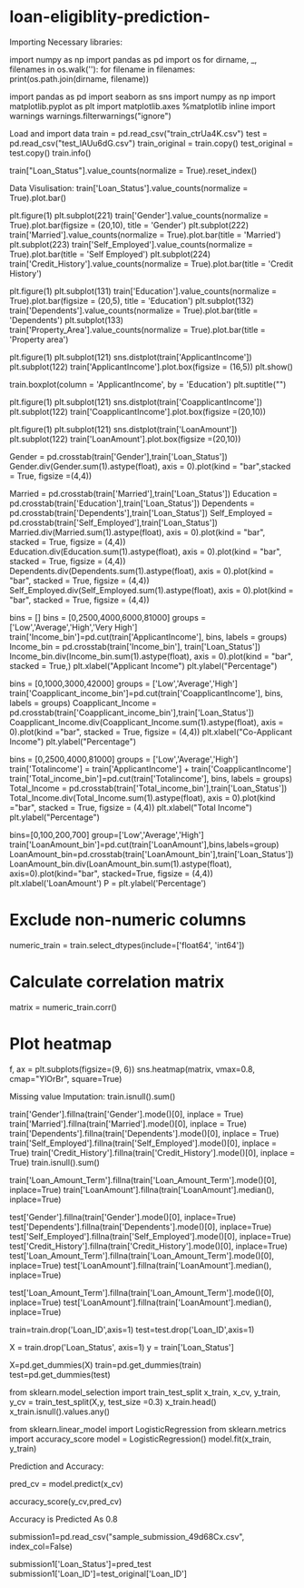 # loan-eligiblity-prediction-
Importing Necessary libraries:

import numpy as np 
import pandas as pd 
import os
for dirname, _, filenames in os.walk(''):
for filename in filenames:
print(os.path.join(dirname, filename))

import pandas as pd
import seaborn as sns
import numpy as np
import matplotlib.pyplot as plt
import matplotlib.axes
%matplotlib inline
import warnings
warnings.filterwarnings("ignore")


Load and import data
train = pd.read_csv("train_ctrUa4K.csv")
test = pd.read_csv("test_lAUu6dG.csv")
train_original = train.copy()
test_original = test.copy()
train.info()




   








train["Loan_Status"].value_counts(normalize = True).reset_index()



  
Data Visulisation:
train['Loan_Status'].value_counts(normalize = True).plot.bar()
    




plt.figure(1)
plt.subplot(221)
train['Gender'].value_counts(normalize = True).plot.bar(figsize = (20,10), title = 'Gender')
plt.subplot(222)
train['Married'].value_counts(normalize = True).plot.bar(title = 'Married')
plt.subplot(223)
train['Self_Employed'].value_counts(normalize = True).plot.bar(title = 'Self Employed')
plt.subplot(224)
train['Credit_History'].value_counts(normalize = True).plot.bar(title = 'Credit History')



plt.figure(1)
plt.subplot(131)
train['Education'].value_counts(normalize = True).plot.bar(figsize = (20,5), title = 'Education')
plt.subplot(132)
train['Dependents'].value_counts(normalize = True).plot.bar(title = 'Dependents')
plt.subplot(133)
train['Property_Area'].value_counts(normalize = True).plot.bar(title = 'Property area')





plt.figure(1)
plt.subplot(121)
sns.distplot(train['ApplicantIncome'])
plt.subplot(122)
train['ApplicantIncome'].plot.box(figsize = (16,5))
plt.show()


  

train.boxplot(column = 'ApplicantIncome', by = 'Education')
plt.suptitle("")








   




plt.figure(1)
plt.subplot(121)
sns.distplot(train['CoapplicantIncome'])
plt.subplot(122)
train['CoapplicantIncome'].plot.box(figsize =(20,10))

   
plt.figure(1)
plt.subplot(121)
sns.distplot(train['LoanAmount'])
plt.subplot(122)
train['LoanAmount'].plot.box(figsize =(20,10))
   

Gender = pd.crosstab(train['Gender'],train['Loan_Status'])
Gender.div(Gender.sum(1).astype(float), axis = 0).plot(kind = "bar",stacked = True, figsize =(4,4))

   











  
Married = pd.crosstab(train['Married'],train['Loan_Status'])
Education = pd.crosstab(train['Education'],train['Loan_Status'])
Dependents = pd.crosstab(train['Dependents'],train['Loan_Status'])
Self_Employed = pd.crosstab(train['Self_Employed'],train['Loan_Status'])
Married.div(Married.sum(1).astype(float), axis = 0).plot(kind = "bar", stacked = True, figsize = (4,4))
Education.div(Education.sum(1).astype(float), axis = 0).plot(kind = "bar", stacked = True, figsize = (4,4))
Dependents.div(Dependents.sum(1).astype(float), axis = 0).plot(kind = "bar", stacked = True, figsize = (4,4))
Self_Employed.div(Self_Employed.sum(1).astype(float), axis = 0).plot(kind = "bar", stacked = True, figsize = (4,4))

      





         




          







bins = []
bins = [0,2500,4000,6000,81000]
groups = ['Low','Average','High','Very High']
train['Income_bin']=pd.cut(train['ApplicantIncome'], bins, labels = groups)
Income_bin = pd.crosstab(train['Income_bin'], train['Loan_Status'])
Income_bin.div(Income_bin.sum(1).astype(float), axis = 0).plot(kind = "bar", stacked = True,)
plt.xlabel("Applicant Income")
plt.ylabel("Percentage")


      











bins = [0,1000,3000,42000]
groups = ['Low','Average','High']
train['Coapplicant_income_bin']=pd.cut(train['CoapplicantIncome'], bins, labels = groups)
Coapplicant_Income = pd.crosstab(train['Coapplicant_income_bin'],train['Loan_Status'])
Coapplicant_Income.div(Coapplicant_Income.sum(1).astype(float), axis = 0).plot(kind ="bar", stacked = True, figsize = (4,4))
plt.xlabel("Co-Applicant Income")
plt.ylabel("Percentage")




     











bins = [0,2500,4000,81000]
groups = ['Low','Average','High']
train['Totalincome'] = train['ApplicantIncome'] + train['CoapplicantIncome']
train['Total_income_bin']=pd.cut(train['Totalincome'], bins, labels = groups)
Total_Income = pd.crosstab(train['Total_income_bin'],train['Loan_Status'])
Total_Income.div(Total_Income.sum(1).astype(float), axis = 0).plot(kind ="bar", stacked = True, figsize = (4,4))
plt.xlabel("Total Income")
plt.ylabel("Percentage")


      






bins=[0,100,200,700]
group=['Low','Average','High']
train['LoanAmount_bin']=pd.cut(train['LoanAmount'],bins,labels=group)
LoanAmount_bin=pd.crosstab(train['LoanAmount_bin'],train['Loan_Status'])
LoanAmount_bin.div(LoanAmount_bin.sum(1).astype(float), axis=0).plot(kind="bar", stacked=True, figsize = (4,4))
plt.xlabel('LoanAmount')
P = plt.ylabel('Percentage')

     










# Exclude non-numeric columns
numeric_train = train.select_dtypes(include=['float64', 'int64'])

# Calculate correlation matrix
matrix = numeric_train.corr()

# Plot heatmap
f, ax = plt.subplots(figsize=(9, 6))
sns.heatmap(matrix, vmax=0.8, cmap="YlOrBr", square=True)






      













Missing value Imputation:
train.isnull().sum()







     



train['Gender'].fillna(train['Gender'].mode()[0], inplace = True)
train['Married'].fillna(train['Married'].mode()[0], inplace = True)
train['Dependents'].fillna(train['Dependents'].mode()[0], inplace = True)
train['Self_Employed'].fillna(train['Self_Employed'].mode()[0], inplace = True)
train['Credit_History'].fillna(train['Credit_History'].mode()[0], inplace = True)
train.isnull().sum()





    







train['Loan_Amount_Term'].fillna(train['Loan_Amount_Term'].mode()[0], inplace=True)
train['LoanAmount'].fillna(train['LoanAmount'].median(), inplace=True)


test['Gender'].fillna(train['Gender'].mode()[0], inplace=True)
test['Dependents'].fillna(train['Dependents'].mode()[0], inplace=True)
test['Self_Employed'].fillna(train['Self_Employed'].mode()[0], inplace=True)
test['Credit_History'].fillna(train['Credit_History'].mode()[0], inplace=True)
test['Loan_Amount_Term'].fillna(train['Loan_Amount_Term'].mode()[0], inplace=True)
test['LoanAmount'].fillna(train['LoanAmount'].median(), inplace=True)

test['Loan_Amount_Term'].fillna(train['Loan_Amount_Term'].mode()[0], inplace=True)
test['LoanAmount'].fillna(train['LoanAmount'].median(), inplace=True)


train=train.drop('Loan_ID',axis=1)
test=test.drop('Loan_ID',axis=1)


X = train.drop('Loan_Status', axis=1)
y = train['Loan_Status']



X=pd.get_dummies(X)
train=pd.get_dummies(train)
test=pd.get_dummies(test)

from sklearn.model_selection import train_test_split
x_train, x_cv, y_train, y_cv = train_test_split(X,y, test_size =0.3)
x_train.head()
x_train.isnull().values.any()
    



from sklearn.linear_model import LogisticRegression
from sklearn.metrics import accuracy_score
model = LogisticRegression()
model.fit(x_train, y_train)

    


Prediction and Accuracy:

pred_cv = model.predict(x_cv)

accuracy_score(y_cv,pred_cv)

Accuracy is Predicted As 0.8

submission1=pd.read_csv("sample_submission_49d68Cx.csv", index_col=False)

submission1['Loan_Status']=pred_test
submission1['Loan_ID']=test_original['Loan_ID']


